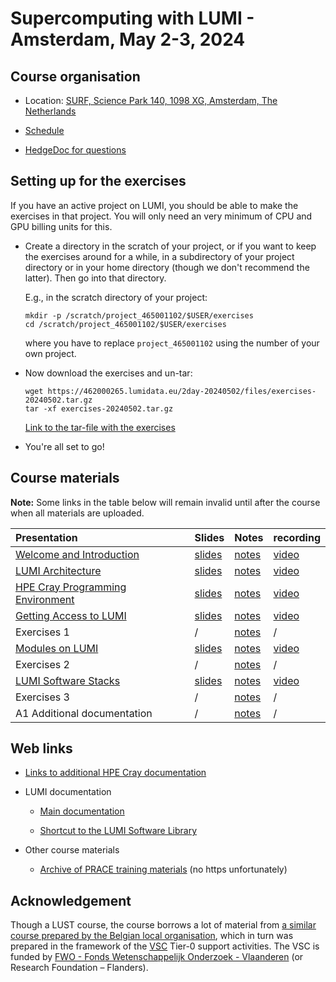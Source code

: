 # Supercomputing with LUMI - Amsterdam, May 2-3, 2024

## Course organisation

-   Location: [SURF, Science Park 140, 1098 XG, Amsterdam, The Netherlands](https://maps.app.goo.gl/11bPcfD6s93PNMZK6)

-   [Schedule](schedule.md)

-   [HedgeDoc for questions](https://md.sigma2.no/lumi-intro-course-may24?both)

<!--
-   There are two Slurm reservations for the course:

    -   CPU nodes: `LUMI_Intro_SURF_small` (on the `small` Slurm partition)
    -   GPU nodes: `LUMI_Intro_SURF_standardg` (on the `standard-g` Slurm partition)
-->


## Setting up for the exercises

If you have an active project on LUMI, you should be able to make the exercises in that project.
You will only need an very minimum of CPU and GPU billing units for this.

-   Create a directory in the scratch of your project, or if you want to
    keep the exercises around for a while, in a subdirectory of your project directory 
    or in your home directory (though we don't recommend the latter).
    Then go into that directory.

    E.g., in the scratch directory of your project:

    ```
    mkdir -p /scratch/project_465001102/$USER/exercises
    cd /scratch/project_465001102/$USER/exercises
    ```

    where you have to replace `project_465001102` using the number of your own project.

-   Now download the exercises and un-tar:

    ```
    wget https://462000265.lumidata.eu/2day-20240502/files/exercises-20240502.tar.gz
    tar -xf exercises-20240502.tar.gz
    ```

    [Link to the tar-file with the exercises](https://462000265.lumidata.eu/2day-20240502/files/exercises-20240502.tar.gz)

-   You're all set to go!


## Course materials

**Note:** Some links in the table below will remain invalid until after the course when all
materials are uploaded.

| Presentation | Slides | Notes | recording |
|:-------------|:-------|:------|:----------|
| [Welcome and Introduction](extra_00_Introduction.md) | [slides](https://462000265.lumidata.eu/2day-20240502/files/LUMI-2day-20240502-00-Introduction.pdf) | [notes](00_Introduction.md) | [video](extra_00_Introduction.md) |
| [LUMI Architecture](extra_01_Architecture.md) | [slides](https://462000265.lumidata.eu/2day-20240502/files/LUMI-2day-20240502-01-architecture.pdf) | [notes](01_Architecture.md) | [video](extra_01_Architecture.md) |
| [HPE Cray Programming Environment](extra_02_CPE.md) | [slides](https://462000265.lumidata.eu/2day-20240502/files/LUMI-2day-20240502-02-CPE.pdf) | [notes](02_CPE.md) | [video](extra_02_CPE.md) |
| [Getting Access to LUMI](extra_03_LUMI_access.md) | [slides](https://462000265.lumidata.eu/2day-20240502/files/LUMI-2day-20240502-03-access.pdf) | [notes](03_LUMI_access.md) | [video](extra_03_LUMI_access.md) |
| Exercises 1 | / | [notes](E03_Exercises_1.md) | / |
| [Modules on LUMI](extra_04_Modules.md) | [slides](https://462000265.lumidata.eu/2day-20240502/files/LUMI-2day-20240502-04-modules.pdf) | [notes](04_Modules.md) | [video](extra_04_Modules.md) |
| Exercises 2 | / | [notes](E04_Exercises_2.md) | / |
| [LUMI Software Stacks](extra_05_Software_stacks.md) | [slides](https://462000265.lumidata.eu/2day-20240502/files/LUMI-2day-20240502-05-software.pdf) | [notes](05_Software_stacks.md) | [video](extra_05_Software_stacks.md) |
| Exercises 3 | / | [notes](E05_Exercises_3.md) | / |
| A1 Additional documentation | / | [notes](A01_Documentation.md) | / | 


## Web links

-   [Links to additional HPE Cray documentation](A01_Documentation.md)

-   LUMI documentation

    -   [Main documentation](https://docs.lumi-supercomputer.eu/)

    -   [Shortcut to the LUMI Software Library](https://lumi-supercomputer.github.io/LUMI-EasyBuild-docs/)

-   Other course materials

    -   [Archive of PRACE training materials](https://training.prace-ri.eu/) (no https unfortunately)


## Acknowledgement

Though a LUST course, the course borrows a lot of material from
[a similar course prepared by the Belgian local organisation](https://klust.github.io/LUMI-BE-training-materials/intro-evolving/),
which in turn was prepared in the framework of the 
[VSC](https://www.vscentrum.be/) Tier-0 support activities.
The VSC is funded by 
[FWO - Fonds Wetenschappelijk Onderzoek - Vlaanderen](https://www.fwo.be/en/)
(or Research Foundation – Flanders). 
